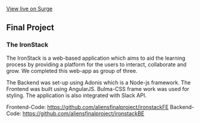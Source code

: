 

[View live on Surge](http://tiy-lelawalker-ironstackfe.surge.sh/#/start
)



## Final Project

### The IronStack

The IronStack is a web-based application which aims to aid the learning process by providing a platform for the users to interact, collaborate and grow.
We completed this web-app as group of three.

The Backend was set-up using Adonis which is a Node-js framework.
The Frontend was built using AngularJS.
Bulma-CSS frame work was used for styling.
The application is also integrated with Slack API.

Frontend-Code: https://github.com/aliensfinalproject/ironstackFE
Backend-Code: https://github.com/aliensfinalproject/ironstackBE